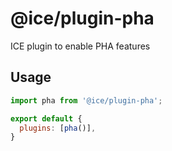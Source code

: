 # @ice/plugin-pha

ICE plugin to enable PHA features

## Usage

```js
import pha from '@ice/plugin-pha';

export default {
  plugins: [pha()],
}
```
